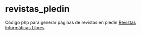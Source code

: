 # revistas_pledin
Código php para generar páginas de revistas en pledin:[Revistas Informáticas Libres](http://www.josedomingo.org/pledin/revistas/)
